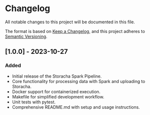 # Changelog

All notable changes to this project will be documented in this file.

The format is based on [Keep a Changelog](https://keepachangelog.com/en/1.0.0/),
and this project adheres to [Semantic Versioning](https://semver.org/spec/v2.0.0.html).

## [1.0.0] - 2023-10-27

### Added

- Initial release of the Storacha Spark Pipeline.
- Core functionality for processing data with Spark and uploading to Storacha.
- Docker support for containerized execution.
- Makefile for simplified development workflow.
- Unit tests with pytest.
- Comprehensive README.md with setup and usage instructions.
